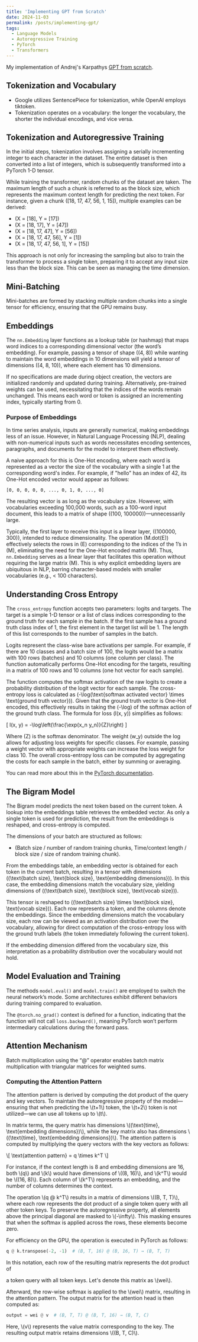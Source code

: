 ```yaml
---
title: 'Implementing GPT from Scratch'
date: 2024-11-03
permalink: /posts/implementing-gpt/
tags:
  - Language Models
  - Autoregressive Training
  - PyTorch
  - Transformers
---
```


My implementation of Andrej's Karpathys [GPT from scratch](https://youtu.be/kCc8FmEb1nY?si=Rdc_bMOWquUdAUJ5).


<!--
This is AI modified
Original Notes: https://docs.google.com/document/d/1pO4NgBASUFp5qJaIMCmLURGAzvipNB4XmBXtpL3PfhM/edit?usp=sharing
-->

## Tokenization and Vocabulary
- Google utilizes SentencePiece for tokenization, while OpenAI employs tiktoken.
- Tokenization operates on a vocabulary: the longer the vocabulary, the shorter the individual encodings, and vice versa.
  
## Tokenization and Autoregressive Training
In the initial steps, tokenization involves assigning a serially incrementing integer to each character in the dataset. The entire dataset is then converted into a list of integers, which is subsequently transformed into a PyTorch 1-D tensor. 

While training the transformer, random chunks of the dataset are taken. The maximum length of such a chunk is referred to as the block size, which represents the maximum context length for predicting the next token. For instance, given a chunk \([18, 17, 47, 56, 1, 15]\), multiple examples can be derived:

- \(X = [18], Y = [17]\)
- \(X = [18, 17], Y = [47]\)
- \(X = [18, 17, 47], Y = [56]\)
- \(X = [18, 17, 47, 56], Y = [1]\)
- \(X = [18, 17, 47, 56, 1], Y = [15]\)

This approach is not only for increasing the sampling but also to train the transformer to process a single token, preparing it to accept any input size less than the block size. This can be seen as managing the time dimension.

## Mini-Batching
Mini-batches are formed by stacking multiple random chunks into a single tensor for efficiency, ensuring that the GPU remains busy. 

## Embeddings
The `nn.Embedding` layer functions as a lookup table (or hashmap) that maps word indices to a corresponding dimensional vector (the word’s embedding). For example, passing a tensor of shape \((4, 8)\) while wanting to maintain the word embeddings in 10 dimensions will yield a tensor of dimensions \((4, 8, 10)\), where each element has 10 dimensions. 

If no specifications are made during object creation, the vectors are initialized randomly and updated during training. Alternatively, pre-trained weights can be used, necessitating that the indices of the words remain unchanged. This means each word or token is assigned an incrementing index, typically starting from 0.

### Purpose of Embeddings
In time series analysis, inputs are generally numerical, making embeddings less of an issue. However, in Natural Language Processing (NLP), dealing with non-numerical inputs such as words necessitates encoding sentences, paragraphs, and documents for the model to interpret them effectively.

A naive approach for this is One-Hot encoding, where each word is represented as a vector the size of the vocabulary with a single 1 at the corresponding word's index. For example, if "hello" has an index of 42, its One-Hot encoded vector would appear as follows:

```
[0, 0, 0, 0, 0, ..., 0, 1, 0, ..., 0]
```

The resulting vector is as long as the vocabulary size. However, with vocabularies exceeding 100,000 words, such as a 100-word input document, this leads to a matrix of shape \((100, 100000)\)—unnecessarily large.

Typically, the first layer to receive this input is a linear layer, \((100000, 300)\), intended to reduce dimensionality. The operation \(M.dot(E)\) effectively selects the rows in \(E\) corresponding to the indices of the 1’s in \(M\), eliminating the need for the One-Hot encoded matrix \(M\). Thus, `nn.Embedding` serves as a linear layer that facilitates this operation without requiring the large matrix \(M\). This is why explicit embedding layers are ubiquitous in NLP, barring character-based models with smaller vocabularies (e.g., < 100 characters).

## Understanding Cross Entropy
The `cross_entropy` function accepts two parameters: logits and targets. The target is a simple 1-D tensor or a list of class indices corresponding to the ground truth for each sample in the batch. If the first sample has a ground truth class index of 1, the first element in the target list will be 1. The length of this list corresponds to the number of samples in the batch.

Logits represent the class-wise bare activations per sample. For example, if there are 10 classes and a batch size of 100, the logits would be a matrix with 100 rows (batches) and 10 columns (one column per class). The function automatically performs One-Hot encoding for the targets, resulting in a matrix of 100 rows and 10 columns (one hot vector for each sample).

The function computes the softmax activation of the raw logits to create a probability distribution of the logit vector for each sample. The cross-entropy loss is calculated as \(-\log(\text{softmax activated vector} \times \text{ground truth vector})\). Given that the ground truth vector is One-Hot encoded, this effectively results in taking the \(-\log\) of the softmax action of the ground truth class. The formula for loss \(l(x, y)\) simplifies as follows:

\[
l(x, y) = -\log\left(\frac{\exp(x_n y_n)}{Z}\right)
\]

Where \(Z\) is the softmax denominator. The weight \(w_y\) outside the log allows for adjusting loss weights for specific classes. For example, passing a weight vector with appropriate weights can increase the loss weight for class 10. The overall cross-entropy loss can be computed by aggregating the costs for each sample in the batch, either by summing or averaging.

You can read more about this in the [PyTorch documentation](https://pytorch.org/docs/stable/generated/torch.nn.CrossEntropyLoss.html).

## The Bigram Model
The Bigram model predicts the next token based on the current token. A lookup into the embeddings table retrieves the embedded vector. As only a single token is used for prediction, the result from the embeddings is reshaped, and cross-entropy is computed.

The dimensions of your batch are structured as follows: 
- (Batch size / number of random training chunks, Time/context length / block size / size of random training chunk).

From the embeddings table, an embedding vector is obtained for each token in the current batch, resulting in a tensor with dimensions \((\text{batch size}, \text{block size}, \text{embedding dimensions})\). In this case, the embedding dimensions match the vocabulary size, yielding dimensions of \((\text{batch size}, \text{block size}, \text{vocab size})\).

This tensor is reshaped to \((\text{batch size} \times \text{block size}, \text{vocab size})\). Each row represents a token, and the columns denote the embeddings. Since the embedding dimensions match the vocabulary size, each row can be viewed as an activation distribution over the vocabulary, allowing for direct computation of the cross-entropy loss with the ground truth labels (the token immediately following the current token).

If the embedding dimension differed from the vocabulary size, this interpretation as a probability distribution over the vocabulary would not hold.

## Model Evaluation and Training
The methods `model.eval()` and `model.train()` are employed to switch the neural network’s mode. Some architectures exhibit different behaviors during training compared to evaluation.

The `@torch.no_grad()` context is defined for a function, indicating that the function will not call `loss.backward()`, meaning PyTorch won’t perform intermediary calculations during the forward pass.

## Attention Mechanism
Batch multiplication using the “@” operator enables batch matrix multiplication with triangular matrices for weighted sums.

### Computing the Attention Pattern
The attention pattern is derived by computing the dot product of the query and key vectors. To maintain the autoregressive property of the model—ensuring that when predicting the \\(t+1\\) token, the \\(t+2\\) token is not utilized—we can use all tokens up to \\(t\\).

In matrix terms, the query matrix has dimensions \\((\text{time}, \text{embedding dimensions})\\), while the key matrix also has dimensions \\((\text{time}, \text{embedding dimensions})\\). The attention pattern is computed by multiplying the query vectors with the key vectors as follows:

\\[
\text{attention pattern} = q \times k^T
\\]

For instance, if the context length is 8 and embedding dimensions are 16, both \\(q\\) and \\(k\\) would have dimensions of \\((8, 16)\\), and \\(k^T\\) would be \\((16, 8)\\). Each column of \\(k^T\\) represents an embedding, and the number of columns determines the context.

The operation \\(q @ k^T\\) results in a matrix of dimensions \\((B, T, T)\\), where each row represents the dot product of a single token query with all other token keys. To preserve the autoregressive property, all elements above the principal diagonal are masked to \\(-\infty\\). This masking ensures that when the softmax is applied across the rows, these elements become zero.

For efficiency on the GPU, the operation is executed in PyTorch as follows:

```python
q @ k.transpose(-2, -1)  # (B, T, 16) @ (B, 16, T) → (B, T, T)
```

In this notation, each row of the resulting matrix represents the dot product of

 a token query with all token keys. Let's denote this matrix as \\(wei\\).

Afterward, the row-wise softmax is applied to the \\(wei\\) matrix, resulting in the attention pattern. The output matrix for the attention head is then computed as:

```python
output = wei @ v  # (B, T, T) @ (B, T, 16) → (B, T, C)
```

Here, \\(v\\) represents the value matrix corresponding to the key. The resulting output matrix retains dimensions \\((B, T, C)\\).
